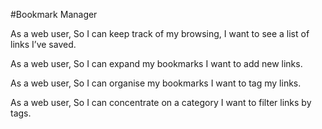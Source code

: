 #Bookmark Manager

As a web user,
So I can keep track of my browsing,
I want to see a list of links I’ve saved.

As a web user,
So I can expand my bookmarks
I want to add new links.

As a web user,
So I can organise my bookmarks
I want to tag my links.

As a web user,
So I can concentrate on a category
I want to filter links by tags.
